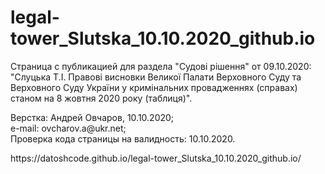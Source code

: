 # legal-tower_Slutska_10.10.2020_github.io

<p>
  Страница с публикацией для раздела "Судові рішення" от 09.10.2020: "Слуцька Т.І. Правові висновки Великої Палати Верховного Суду та Верховного Суду України у кримінальних провадженнях (справах) станом на 8 жовтня 2020 року (таблиця)".
</p>

<p>
  Верстка: Андрей Овчаров, 10.10.2020; <br>
  e-mail: ovcharov.a@ukr.net; <br> 
  Проверка кода страницы на валидность: 10.10.2020.
</p>

<p>
  https://datoshcode.github.io/legal-tower_Slutska_10.10.2020_github.io/
</p>  
  
